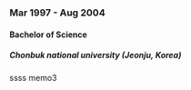 
### Mar 1997 - Aug 2004

#### Bachelor of Science

##### Chonbuk national university (Jeonju, Korea)

ssss memo3